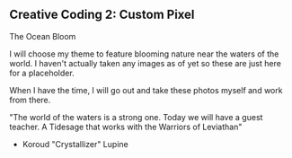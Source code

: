 ## Creative Coding 2: Custom Pixel

The Ocean Bloom

I will choose my theme to feature blooming nature near the waters of the world. I haven't actually taken any images as of yet so these are just here for a placeholder.

When I have the time, I will go out and take these photos myself and work from there.

"The world of the waters is a strong one. Today we will have a guest teacher. A Tidesage that works with the Warriors of Leviathan"
- Koroud "Crystallizer" Lupine

